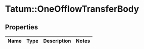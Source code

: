 # Tatum::OneOfflowTransferBody

## Properties
Name | Type | Description | Notes
------------ | ------------- | ------------- | -------------

